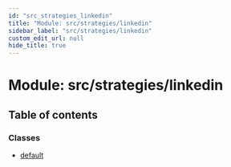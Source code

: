 ```yaml
---
id: "src_strategies_linkedin"
title: "Module: src/strategies/linkedin"
sidebar_label: "src/strategies/linkedin"
custom_edit_url: null
hide_title: true
---
```


# Module: src/strategies/linkedin

## Table of contents

### Classes

- [default](../classes/src_strategies_linkedin.default.md)
